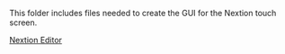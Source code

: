 This folder includes files needed to create the GUI for the Nextion touch screen.

[Nextion Editor](https://nextion.tech/nextion-editor/)
